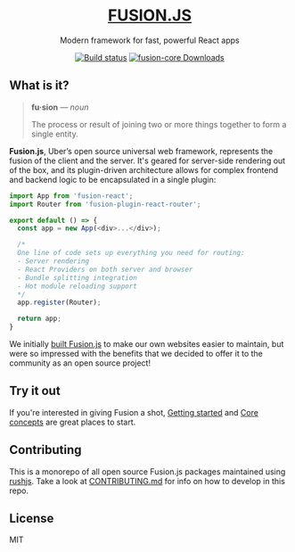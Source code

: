 <h1 align="center">
  <a href="https://fusionjs.com/">FUSION.JS</a>
</h1>

<p align="center">
  Modern framework for fast, powerful React apps
</p>

<p align="center">
  <a href="https://buildkite.com/uberopensource/fusionjs"><img alt="Build status" src="https://badge.buildkite.com/7a82192275779f6a8ba81f7d4a1b0d294256838faa1dfdf080.svg?branch=master"></a>
  <a href="https://www.npmjs.com/package/fusion-core"><img alt="fusion-core Downloads" src="https://img.shields.io/npm/dm/fusion-core.svg?maxAge=43200&label=downloads"></a>
</p>

## What is it?

> **fu·sion** — *noun*
>
> The process or result of joining two or more things together to form a single entity.

**Fusion.js**, Uber’s open source universal web framework, represents the fusion of the client and the server. It's geared for server-side rendering out of the box, and its plugin-driven architecture allows for complex frontend and backend logic to be encapsulated in a single plugin:

```js
import App from 'fusion-react';
import Router from 'fusion-plugin-react-router';

export default () => {
  const app = new App(<div>...</div>);

  /*
  One line of code sets up everything you need for routing:
  - Server rendering
  - React Providers on both server and browser
  - Bundle splitting integration
  - Hot module reloading support
  */
  app.register(Router);

  return app;
}
```

We initially [built Fusion.js](https://eng.uber.com/fusionjs/) to make our own websites easier to maintain, but were so impressed with the benefits that we decided to offer it to the community as an open source project!

## Try it out

If you're interested in giving Fusion a shot, [Getting started](https://fusionjs.com/docs/getting-started/) and [Core concepts](https://fusionjs.com/docs/learn-fusion/core-concepts) are great places to start.



## Contributing

This is a monorepo of all open source Fusion.js packages maintained using [rushjs](https://rushjs.io/). Take a look at [CONTRIBUTING.md](CONTRIBUTING.md) for info on how to develop in this repo.

## License

MIT
